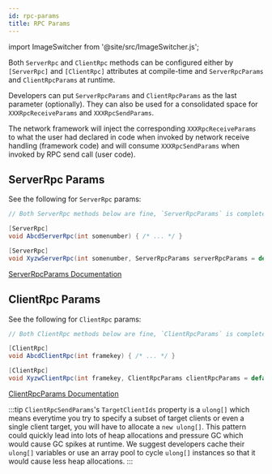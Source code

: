 ```yaml
---
id: rpc-params
title: RPC Params
---
```

import ImageSwitcher from '@site/src/ImageSwitcher.js';

Both `ServerRpc` and `ClientRpc` methods can be configured either by `[ServerRpc]` and `[ClientRpc]` attributes at compile-time and `ServerRpcParams` and `ClientRpcParams` at runtime.

Developers can put `ServerRpcParams` and `ClientRpcParams` as the last parameter (optionally). They can also be used for a consolidated space for `XXXRpcReceiveParams` and `XXXRpcSendParams`.

The network framework will inject the corresponding `XXXRpcReceiveParams` to what the user had declared in code when invoked by network receive handling (framework code) and will consume `XXXRpcSendParams` when invoked by RPC send call (user code).


## ServerRpc Params

See the following for `ServerRpc` params:

``` csharp
// Both ServerRpc methods below are fine, `ServerRpcParams` is completely optional

[ServerRpc]
void AbcdServerRpc(int somenumber) { /* ... */ }

[ServerRpc]
void XyzwServerRpc(int somenumber, ServerRpcParams serverRpcParams = default) { /* ... */ }
```

[ServerRpcParams Documentation](https://docs-multiplayer.unity3d.com/docs/api/Unity.Netcode.ServerRpcParams)

## ClientRpc Params

See the following for `ClientRpc` params:

```csharp
// Both ClientRpc methods below are fine, `ClientRpcParams` is completely optional

[ClientRpc]
void AbcdClientRpc(int framekey) { /* ... */ }

[ClientRpc]
void XyzwClientRpc(int framekey, ClientRpcParams clientRpcParams = default) { /* ... */ }
```

[ClientRpcParams Documentation](https://docs-multiplayer.unity3d.com/docs/api/Unity.Netcode.ClientRpcParams)

:::tip
`ClientRpcSendParams`'s `TargetClientIds` property is a `ulong[]` which means everytime you try to specify a subset of target clients or even a single client target, you will have to allocate a `new ulong[]`. This pattern could quickly lead into lots of heap allocations and pressure GC which would cause GC spikes at runtime. We suggest developers cache their `ulong[]` variables or use an array pool to cycle `ulong[]` instances so that it would cause less heap allocations.
:::

